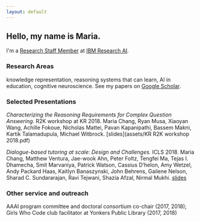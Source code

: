 ```yaml
---
layout: default
---
```


## Hello, my name is Maria.
I'm a [Research Staff Member](https://researcher.watson.ibm.com/researcher/view.php?person=ibm-Maria.Chang) at [IBM Research AI](https://www.research.ibm.com/ai/).  

### Research Areas
knowledge representation, reasoning systems that can learn, AI in education, cognitive neuroscience.  See my papers on [Google Scholar](https://scholar.google.com/citations?user=1xQr1U8AAAAJ&hl=en&oi=ao).

### Selected Presentations
*Characterizing the Reasoning Requirements for Complex Question Answering*. R2K workshop at KR 2018.  Maria Chang, Ryan Musa, Xiaoyan Wang, Achille Fokoue, Nicholas Mattei, Pavan Kapanipathi, Bassem Makni, Kartik Talamadupula, Michael Witbrock. [slides](assets/KR R2K workshop 2018.pdf)

*Dialogue-based tutoring at scale: Design and Challenges.*  ICLS 2018.  Maria Chang, Matthew Ventura, Jae-wook Ahn, Peter Foltz, Tengfei Ma, Tejas I. Dhamecha, Smit Marvaniya, Patrick Watson, Cassius D’helon, Amy Wetzel, Andy Packard Haas, Kaitlyn Banaszynski, John Behrens, Gailene Nelson, Sharad C. Sundararajan, Ravi Tejwani, Shazia Afzal, Nirmal Mukhi.  [slides](assets/WDBT%20ICLS%202018.pdf)

### Other service and outreach
AAAI program committee and doctoral consortium co-chair (2017, 2018); Girls Who Code club facilitator at Yonkers Public Library (2017, 2018)
